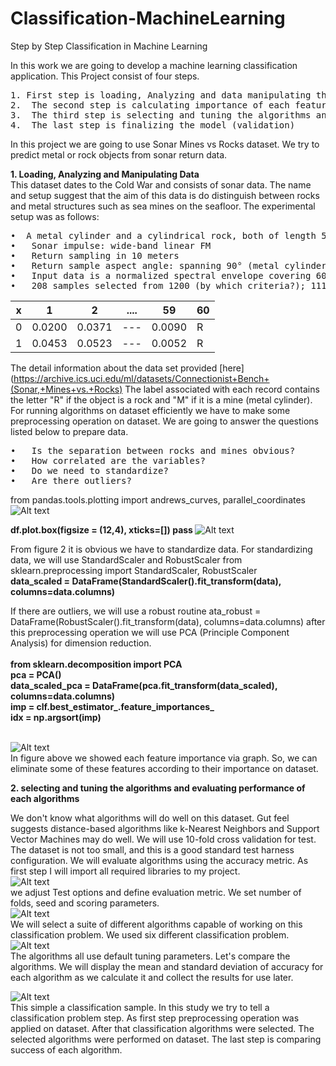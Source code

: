 # Classification-MachineLearning
Step by Step Classification in Machine Learning

In this work we are going to develop a machine learning classification application. This Project consist of four steps. 
<pre>1.	First step is loading, Analyzing and data manipulating the data (one-hot-encoding, assigning value for null field) 
2.	The second step is calculating importance of each feature and select the feature
3.	The third step is selecting and tuning the algorithms and evaluating performance of each algorithms
4.	The last step is finalizing the model (validation)</pre>
In this project we are going to use Sonar Mines vs Rocks dataset. We try to predict metal or rock objects from sonar return data.

**1. Loading, Analyzing and Manipulating Data**  
This dataset dates to the Cold War and consists of sonar data. The name and setup suggest that the aim of this data is do distinguish between rocks and metal structures such as sea mines on the seafloor. The experimental setup was as follows:
<pre>•	A metal cylinder and a cylindrical rock, both of length 5 ft, placed on sandy ocean floor 
•	Sonar impulse: wide-band linear FM 
•	Return sampling in 10 meters 
•	Return sample aspect angle: spanning 90° (metal cylinder) and 180° (rock) 
•	Input data is a normalized spectral envelope covering 60 samples 
•	208 samples selected from 1200 (by which criteria?); 111 metal samples, 97 rock samples</pre>

| x |   1    |    2   | .... |   59   |  60 |
| - | ------ | ------ | ---- | ------ | --- |
| 0 | 0.0200 | 0.0371 | ---  | 0.0090 |  R  |
| 1 | 0.0453 | 0.0523 | ---  | 0.0052 |  R  |


The detail information about the data set provided [here](https://archive.ics.uci.edu/ml/datasets/Connectionist+Bench+(Sonar,+Mines+vs.+Rocks)
The label associated with each record contains the letter "R" if the object is a rock and "M" if it is a mine (metal cylinder). For running algorithms on dataset efficiently we have to make some preprocessing operation on dataset. We are going to answer the questions listed below to prepare data.
<pre>
•	Is the separation between rocks and mines obvious? 
•	How correlated are the variables? 
•	Do we need to standardize? 
•	Are there outliers?
</pre>
from pandas.tools.plotting import andrews_curves, parallel_coordinates
![Alt text](https://i.hizliresim.com/va1Jvm.jpg "Optional title")

<b>df.plot.box(figsize = (12,4), xticks=[]) pass </b>
![Alt text](https://i.hizliresim.com/LvVOWa.jpg "Optional title")

From figure 2 it is obvious we have to standardize data. For standardizing data, we will use StandardScaler and RobustScaler 
from sklearn.preprocessing import StandardScaler, RobustScaler
</br>
<b>data_scaled = DataFrame(StandardScaler().fit_transform(data), columns=data.columns)</b>

If there are outliers, we will use a robust routine
ata_robust = DataFrame(RobustScaler().fit_transform(data), columns=data.columns)
after this preprocessing operation we will use PCA (Principle Component Analysis) for dimension reduction.
</br></br>
<b>from sklearn.decomposition import PCA </br>
pca = PCA() </br>
data_scaled_pca = DataFrame(pca.fit_transform(data_scaled), columns=data.columns) </br>
imp = clf.best_estimator_.feature_importances_ </br>
idx = np.argsort(imp)</b> </br></br>

![Alt text](https://i.hizliresim.com/r0lJoV.jpg "Figure 3. Importance of Each Feature")
</br>
In figure above we showed each feature importance via graph. So, we can eliminate some of these features according to their importance on dataset.

**2. selecting and tuning the algorithms and evaluating performance of each algorithms**

We don't know what algorithms will do well on this dataset. Gut feel suggests distance-based algorithms like k-Nearest Neighbors and Support Vector Machines may do well. We will use 10-fold cross validation for test. The dataset is not too small, and this is a good standard test harness configuration. We will evaluate algorithms using the accuracy metric.  As first step I will import all required libraries to my project.
</br>
![Alt text](https://i.hizliresim.com/7B0yrP.jpg "Optional title")
</br>
we adjust Test options and define evaluation metric. We set number of folds, seed and scoring parameters.</br>
![Alt text](https://i.hizliresim.com/P7LOZ6.jpg "Optional title")
</br>
We will select a suite of different algorithms capable of working on this classification problem. We used six different classification problem.
</br>
![Alt text](https://i.hizliresim.com/gP39JZ.jpg "Optional title")
</br>
The algorithms all use default tuning parameters. Let's compare the algorithms. We will display the mean and standard deviation of accuracy for each algorithm as we calculate it and collect the results for use later.</br>

![Alt text](https://i.hizliresim.com/Z5bOPk.jpg "Optional title")
</br>
This simple a classification sample. In this study we try to tell a classification problem step. As first step preprocessing operation was applied on dataset. After that classification algorithms were selected. The selected algorithms were performed on dataset. The last step is comparing success of each algorithm.

